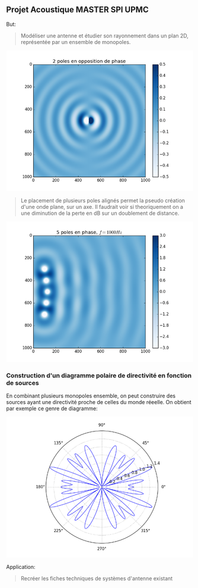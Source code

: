 ## Projet Acoustique MASTER SPI UPMC

But:
> Modéliser une antenne et étudier son rayonnement dans un plan 2D, représentée par un ensemble de monopoles.

![Image de deux poles en opposition de phase](fig/onde.png)

>Le placement de plusieurs poles alignés permet la pseudo création d'une onde plane, sur un axe. Il faudrait voir si theoriquement on a une diminution de la perte en dB sur un doublement de distance. 

![reconstruction d'une onde plane](fig/f1000.png)

### Construction d'un diagramme polaire de directivité en fonction de sources

En combinant plusieurs monopoles ensemble, on peut construire des sources ayant une directivité proche de celles du monde réeelle.
On obtient par exemple ce genre de diagramme:

![diagramme de directivité](polar_bipole.png)

Application:
> Recréer les fiches techniques de systèmes d'antenne existant
